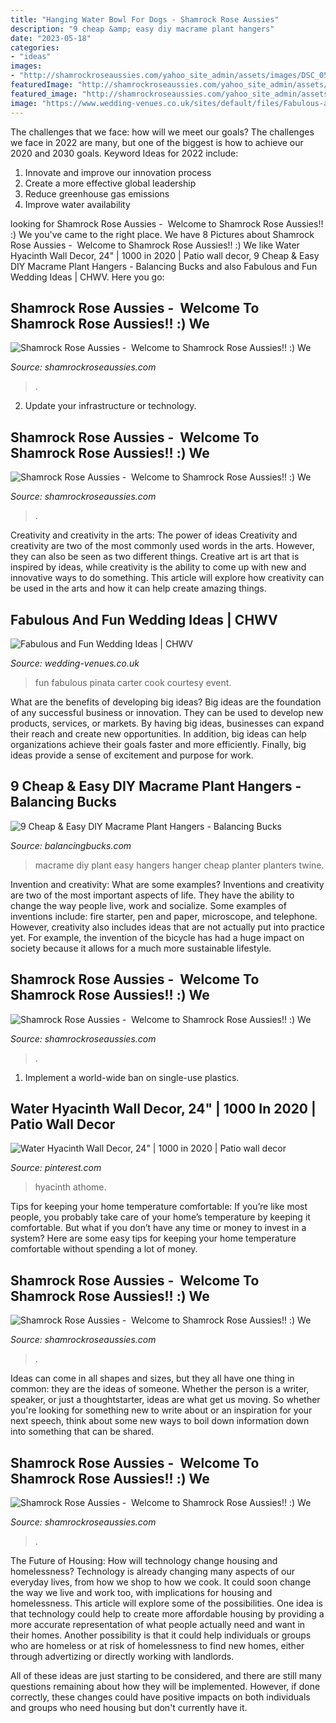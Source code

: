 ```yaml
---
title: "Hanging Water Bowl For Dogs - Shamrock Rose Aussies"
description: "9 cheap &amp; easy diy macrame plant hangers"
date: "2023-05-18"
categories:
- "ideas"
images:
- "http://shamrockroseaussies.com/yahoo_site_admin/assets/images/DSC_0593.312123855_std.JPG"
featuredImage: "http://shamrockroseaussies.com/yahoo_site_admin/assets/images/DSC_0395.301151826_std.JPG"
featured_image: "http://shamrockroseaussies.com/yahoo_site_admin/assets/images/DSC_0093.153160347_std.JPG"
image: "https://www.wedding-venues.co.uk/sites/default/files/Fabulous-and-Fun-Wedding-Ideas-Pinata_CarterandCookEvent.jpg"
---
```



The challenges that we face: how will we meet our goals?
The challenges we face in 2022 are many, but one of the biggest is how to achieve our 2020 and 2030 goals. Keyword Ideas for 2022 include: 
1. Innovate and improve our innovation process 
2. Create a more effective global leadership 
3. Reduce greenhouse gas emissions 
4. Improve water availability 

	

		
looking for Shamrock Rose Aussies - ﻿﻿﻿ Welcome to Shamrock Rose Aussies!! :) We you've came to the right place. We have 8 Pictures about Shamrock Rose Aussies - ﻿﻿﻿ Welcome to Shamrock Rose Aussies!! :) We like Water Hyacinth Wall Decor, 24&quot; | 1000 in 2020 | Patio wall decor, 9 Cheap &amp; Easy DIY Macrame Plant Hangers - Balancing Bucks and also Fabulous and Fun Wedding Ideas | CHWV. Here you go:
		
    
## Shamrock Rose Aussies - ﻿﻿﻿ Welcome To Shamrock Rose Aussies!! :) We

<img loading=lazy src="http://shamrockroseaussies.com/yahoo_site_admin/assets/images/DSC_0168.176182210_std.JPG" onerror="this.onerror=null;this.src='https://tse1.mm.bing.net/th?id=OIP.q8m28IPUzhzt-LhcR-ty5gHaE9&amp;pid=15.1';" alt="Shamrock Rose Aussies - ﻿﻿﻿ Welcome to Shamrock Rose Aussies!! :) We">

_Source: shamrockroseaussies.com_

>. 

	

2. Update your infrastructure or technology.

    
## Shamrock Rose Aussies - ﻿﻿﻿ Welcome To Shamrock Rose Aussies!! :) We

<img loading=lazy src="http://shamrockroseaussies.com/yahoo_site_admin/assets/images/DSC_0093.153160347_std.JPG" onerror="this.onerror=null;this.src='https://tse4.mm.bing.net/th?id=OIP.W18ZP5sFtqF1A0CdoRKjQQHaEf&amp;pid=15.1';" alt="Shamrock Rose Aussies - ﻿﻿﻿ Welcome to Shamrock Rose Aussies!! :) We">

_Source: shamrockroseaussies.com_

>. 

	

Creativity and creativity in the arts: The power of ideas
Creativity and creativity are two of the most commonly used words in the arts. However, they can also be seen as two different things. Creative art is art that is inspired by ideas, while creativity is the ability to come up with new and innovative ways to do something. This article will explore how creativity can be used in the arts and how it can help create amazing things.

    
## Fabulous And Fun Wedding Ideas | CHWV

<img loading=lazy src="https://www.wedding-venues.co.uk/sites/default/files/Fabulous-and-Fun-Wedding-Ideas-Pinata_CarterandCookEvent.jpg" onerror="this.onerror=null;this.src='https://tse4.mm.bing.net/th?id=OIP.nfW8hSzO448l-oUJh5gwMgHaLG&amp;pid=15.1';" alt="Fabulous and Fun Wedding Ideas | CHWV">

_Source: wedding-venues.co.uk_

>fun fabulous pinata carter cook courtesy event. 

	

What are the benefits of developing big ideas?
Big ideas are the foundation of any successful business or innovation. They can be used to develop new products, services, or markets. By having big ideas, businesses can expand their reach and create new opportunities. In addition, big ideas can help organizations achieve their goals faster and more efficiently. Finally, big ideas provide a sense of excitement and purpose for work.

    
## 9 Cheap &amp; Easy DIY Macrame Plant Hangers - Balancing Bucks

<img loading=lazy src="https://balancingbucks.com/wp-content/uploads/2018/04/diy-planter2.jpg" onerror="this.onerror=null;this.src='https://tse2.mm.bing.net/th?id=OIP.Rl0wxgO4bLRt2i9WCQalkwHaIv&amp;pid=15.1';" alt="9 Cheap &amp; Easy DIY Macrame Plant Hangers - Balancing Bucks">

_Source: balancingbucks.com_

>macrame diy plant easy hangers hanger cheap planter planters twine. 

	

Invention and creativity: What are some examples?
Inventions and creativity are two of the most important aspects of life. They have the ability to change the way people live, work and socialize. Some examples of inventions include: fire starter, pen and paper, microscope, and telephone. However, creativity also includes ideas that are not actually put into practice yet. For example, the invention of the bicycle has had a huge impact on society because it allows for a much more sustainable lifestyle.

    
## Shamrock Rose Aussies - ﻿﻿﻿ Welcome To Shamrock Rose Aussies!! :) We

<img loading=lazy src="http://shamrockroseaussies.com/yahoo_site_admin/assets/images/DSC_0183.176180638_std.JPG" onerror="this.onerror=null;this.src='https://tse4.mm.bing.net/th?id=OIP.ByLF2LGKO9PnI_Hj89j2ZQHaEQ&amp;pid=15.1';" alt="Shamrock Rose Aussies - ﻿﻿﻿ Welcome to Shamrock Rose Aussies!! :) We">

_Source: shamrockroseaussies.com_

>. 

	

1. Implement a world-wide ban on single-use plastics.

    
## Water Hyacinth Wall Decor, 24&quot; | 1000 In 2020 | Patio Wall Decor

<img loading=lazy src="https://i.pinimg.com/736x/df/c3/0c/dfc30c18f9137a572d9027a8f29c2edd.jpg" onerror="this.onerror=null;this.src='https://tse1.mm.bing.net/th?id=OIP.Ao_mvGwgqomY4XQ94NhWAwHaHa&amp;pid=15.1';" alt="Water Hyacinth Wall Decor, 24&quot; | 1000 in 2020 | Patio wall decor">

_Source: pinterest.com_

>hyacinth athome. 

	

Tips for keeping your home temperature comfortable:
If you’re like most people, you probably take care of your home’s temperature by keeping it comfortable. But what if you don’t have any time or money to invest in a system? Here are some easy tips for keeping your home temperature comfortable without spending a lot of money.

    
## Shamrock Rose Aussies - ﻿﻿﻿ Welcome To Shamrock Rose Aussies!! :) We

<img loading=lazy src="http://shamrockroseaussies.com/yahoo_site_admin/assets/images/DSC_0593.312123855_std.JPG" onerror="this.onerror=null;this.src='https://tse4.mm.bing.net/th?id=OIP.rDI0tWeu_Nuina_zFy_a5wHaD0&amp;pid=15.1';" alt="Shamrock Rose Aussies - ﻿﻿﻿ Welcome to Shamrock Rose Aussies!! :) We">

_Source: shamrockroseaussies.com_

>. 

	

Ideas can come in all shapes and sizes, but they all have one thing in common: they are the ideas of someone. Whether the person is a writer, speaker, or just a thoughtstarter, ideas are what get us moving. So whether you're looking for something new to write about or an inspiration for your next speech, think about some new ways to boil down information down into something that can be shared.

    
## Shamrock Rose Aussies - ﻿﻿﻿ Welcome To Shamrock Rose Aussies!! :) We

<img loading=lazy src="http://shamrockroseaussies.com/yahoo_site_admin/assets/images/DSC_0395.301151826_std.JPG" onerror="this.onerror=null;this.src='https://tse3.mm.bing.net/th?id=OIP.e21loavo7go-pA4P4LP9iQHaE-&amp;pid=15.1';" alt="Shamrock Rose Aussies - ﻿﻿﻿ Welcome to Shamrock Rose Aussies!! :) We">

_Source: shamrockroseaussies.com_

>. 

	

The Future of Housing: How will technology change housing and homelessness?
Technology is already changing many aspects of our everyday lives, from how we shop to how we cook. It could soon change the way we live and work too, with implications for housing and homelessness. This article will explore some of the possibilities. 
One idea is that technology could help to create more affordable housing by providing a more accurate representation of what people actually need and want in their homes. Another possibility is that it could help individuals or groups who are homeless or at risk of homelessness to find new homes, either through advertizing or directly working with landlords. 

All of these ideas are just starting to be considered, and there are still many questions remaining about how they will be implemented. However, if done correctly, these changes could have positive impacts on both individuals and groups who need housing but don't currently have it.

